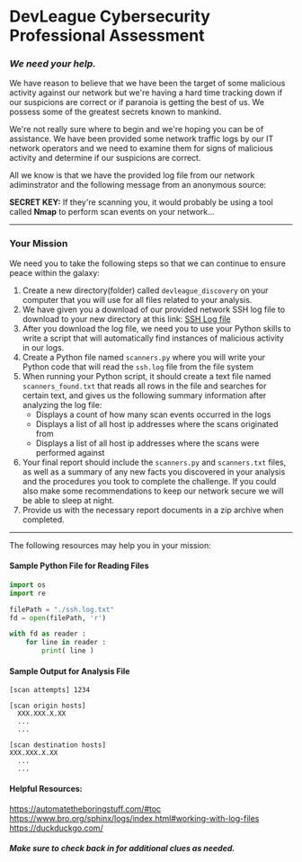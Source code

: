 # DevLeague Cybersecurity Professional Assessment

### _We need your help._

We have reason to believe that we have been the target of some malicious activity against our network but we're having a hard time tracking down if our suspicions are correct or if paranoia is getting the best of us. We possess some of the greatest secrets known to mankind.

We're not really sure where to begin and we're hoping you can be of assistance. We have been provided some network traffic logs by our IT network operators and we need to examine them for signs of malicious activity and determine if our suspicions are correct.

All we know is that we have the provided log file from our network adiminstrator and the following message from an anonymous source:

__SECRET KEY:__ If they're scanning you, it would probably be using a tool called **Nmap** to perform scan events on your network...
___
### Your Mission
We need you to take the following steps so that we can continue to ensure peace within the galaxy:

1. Create a new directory(folder) called `devleague_discovery` on your computer that you will use for all files related to your analysis.
1. We have given you a download of our provided network SSH log file to download to your new directory at this link: [SSH Log file](https://raw.githubusercontent.com/devleague/cyber-assessment/master/data/ssh.log.txt)
1. After you download the log file, we need you to use your Python skills to write a script that will automatically find instances of malicious activity in our logs.
2. Create a Python file named `scanners.py` where you will write your Python code that will read the `ssh.log` file from the file system
2. When running your Python script, it should create a text file named `scanners_found.txt` that reads all rows in the file and searches for certain text, and gives us the following summary information after analyzing the log file:
    - Displays a count of how many scan events occurred in the logs
    - Displays a list of all host ip addresses where the scans originated from
    - Displays a list of all host ip addresses where the scans were performed against
1. Your final report should include the `scanners.py` and `scanners.txt` files, as well as a summary of any new facts you discovered in your analysis and the procedures you took to complete the challenge. If you could also make some recommendations to keep our network secure we will be able to sleep at night.
1. Provide us with the necessary report documents in a zip archive when completed.

___
The following resources may help you in your mission:

#### Sample Python File for Reading Files
```Python
import os
import re

filePath = "./ssh.log.txt"
fd = open(filePath, 'r')

with fd as reader :
    for line in reader :
        print( line )
```

#### Sample Output for Analysis File
```
[scan attempts] 1234

[scan origin hosts]
  XXX.XXX.X.XX
  ...
  ...

[scan destination hosts]
XXX.XXX.X.XX
  ...
  ...
```

#### Helpful Resources:
https://automatetheboringstuff.com/#toc
https://www.bro.org/sphinx/logs/index.html#working-with-log-files
https://duckduckgo.com/

##### Make sure to check back in for additional clues as needed.


